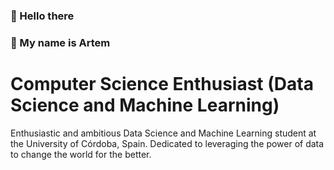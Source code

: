 ### 👋 Hello there 
### 🙂 My name is Artem 

# Computer Science Enthusiast (Data Science and Machine Learning) 

Enthusiastic and ambitious Data Science and Machine Learning student at the University of Córdoba, Spain. 
Dedicated to leveraging the power of data to change the world for the better.

<!--
**amozhegov/amozhegov** is a ✨ _special_ ✨ repository because its `README.md` (this file) appears on your GitHub profile.

Here are some ideas to get you started:

- 🔭 I’m currently working on ...
- 🌱 I’m currently learning ...
- 👯 I’m looking to collaborate on ...
- 🤔 I’m looking for help with ...
- 💬 Ask me about ...
- 📫 How to reach me: ...
- 😄 Pronouns: ...
- ⚡ Fun fact: ...
-->
